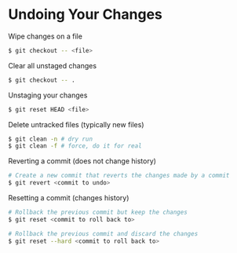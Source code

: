 # Undoing Your Changes

Wipe changes on a file

```bash
$ git checkout -- <file>
```

Clear all unstaged changes

```bash
$ git checkout -- .
```

Unstaging your changes

```bash
$ git reset HEAD <file>
```

Delete untracked files (typically new files)

```bash
$ git clean -n # dry run
$ git clean -f # force, do it for real
```

Reverting a commit (does not change history)

```bash
# Create a new commit that reverts the changes made by a commit
$ git revert <commit to undo>
```

Resetting a commit (changes history)

```bash
# Rollback the previous commit but keep the changes
$ git reset <commit to roll back to>

# Rollback the previous commit and discard the changes
$ git reset --hard <commit to roll back to>
```
